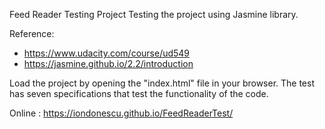 Feed Reader Testing Project
Testing the project using Jasmine library.

Reference:
* https://www.udacity.com/course/ud549
* https://jasmine.github.io/2.2/introduction

Load the project by opening the "index.html" file in your browser.
The test has seven specifications that test the functionality of the code.

Online : https://iondonescu.github.io/FeedReaderTest/
